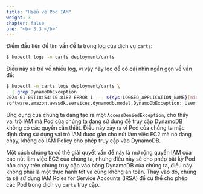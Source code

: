 ```yaml
---
title: "Hiểu về Pod IAM"
weight: 3
chapter: false
pre: "<b> 3.3 </b>"
---
```


Điểm đầu tiên để tìm vấn đề là trong log của dịch vụ `carts`:

```bash
$ kubectl logs -n carts deployment/carts
```

Điều này sẽ trả về nhiều log, vì vậy hãy lọc để có cái nhìn ngắn gọn về vấn đề:

```bash
$ kubectl -n carts logs deployment/carts \
  | grep DynamoDbException
2024-01-09T18:54:10.818Z ERROR 1 --- ${sys:LOGGED_APPLICATION_NAME}[nio-8080-exec-1] o.a.c.c.C.[.[.[.[dispatcherServlet]      : Servlet.service() for servlet [dispatcherServlet] in context with path [] threw exception [Request processing failed: software.amazon.awssdk.services.dynamodb.model.DynamoDbException: User: arn:aws:sts::123456789012:assumed-role/eksctl-eks-workshop-nodegroup-defa-NodeInstanceRole-vniVa7QtGHXO/i-075976199b049a358 is not authorized to perform: dynamodb:Query on resource: arn:aws:dynamodb:us-west-2:123456789012:table/eks-workshop-carts/index/idx_global_customerId because no identity-based policy allows the dynamodb:Query action (Service: DynamoDb, Status Code: 400, Request ID: QEQBV8R44MI1DSRQFGIAAAOS8FVV4KQNSO5AEMVJF66Q9ASUAAJG)] with root cause
software.amazon.awssdk.services.dynamodb.model.DynamoDbException: User: arn:aws:sts::123456789012:assumed-role/eksctl-eks-workshop-nodegroup-defa-NodeInstanceRole-vniVa7QtGHXO/i-075976199b049a358 is not authorized to perform: dynamodb:Query on resource: arn:aws:dynamodb:us-west-2:123456789012:table/eks-workshop-carts/index/idx_global_customerId because no identity-based policy allows the dynamodb:Query action (Service: DynamoDb, Status Code: 400, Request ID: QEQBV8R44MI1DSRQFGIAAAOS8FVV4KQNSO5AEMVJF66Q9ASUAAJG)
```

Ứng dụng của chúng ta đang tạo ra một `AccessDeniedException`, cho thấy vai trò IAM mà Pod của chúng ta đang sử dụng để truy cập DynamoDB không có các quyền cần thiết. Điều này xảy ra vì Pod của chúng ta mặc định đang sử dụng vai trò IAM được gán cho nút làm việc EC2 mà nó đang chạy, không có IAM Policy cho phép truy cập vào DynamoDB.

Một cách chúng ta có thể giải quyết vấn đề này là mở rộng quyền IAM của các nút làm việc EC2 của chúng ta, nhưng điều này sẽ cho phép bất kỳ Pod nào chạy trên chúng truy cập vào bảng DynamoDB của chúng ta, điều này không phải là một thực hành tốt và cũng không an toàn. Thay vào đó, chúng ta sẽ sử dụng IAM Roles for Service Accounts (IRSA) để cụ thể cho phép các Pod trong dịch vụ `carts` truy cập.

